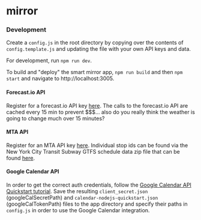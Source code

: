 # mirror

### Development

Create a `config.js` in the root directory by copying over the contents of `config.template.js` and updating the file with your own API keys and data.

For development, run `npm run dev`.

To build and "deploy" the smart mirror app, `npm run build` and then `npm start` and navigate to http://localhost:3005.

#### Forecast.io API

Register for a forecast.io API key [here](https://developer.forecast.io/). The calls to the forecast.io API are cached every 15 min to prevent $$$... also do you really think the weather is going to change much over 15 minutes?

#### MTA API

Register for an MTA API key [here](http://datamine.mta.info/user/register). Individual stop ids can be found via the New York City Transit Subway GTFS schedule data zip file that can be found [here](http://web.mta.info/developers/developer-data-terms.html#data).

#### Google Calendar API

In order to get the correct auth credentials, follow the [Google Calendar API Quickstart tutorial](https://developers.google.com/google-apps/calendar/quickstart/nodejs). Save the resulting `client_secret.json` (googleCalSecretPath) and `calendar-nodejs-quickstart.json` (googleCalTokenPath) files to the app directory and specify their paths in `config.js` in order to use the Google Calendar integration.
